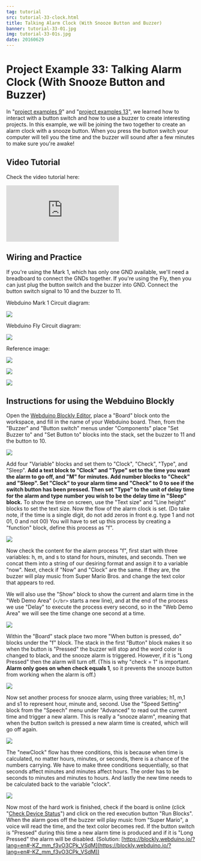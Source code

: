 ```yaml
---
tag: tutorial
src: tutorial-33-clock.html
title: Talking Alarm Clock (With Snooze Button and Buzzer)
banner: tutorial-33-01.jpg
img: tutorial-33-01s.jpg
date: 20160629
---
```


<!-- @@master  = ../../_layout.html-->

<!-- @@block  =  meta-->

<title>Project Example 33: Talking Alarm Clock (With Snooze Button and Buzzer) :::: Webduino = Web × Arduino</title>

<meta name="description" content="In project examples 9 & 13, we learned how to interact with a button switch and how to use a buzzer to create interesting projects. In this example, we will be joining the two together to create an alarm clock with a snooze button. When you press the button switch your computer will tell you the time and the buzzer will sound after a few minutes to make sure you’re awake!">

<meta itemprop="description" content="In project examples 9 & 13, we learned how to interact with a button switch and how to use a buzzer to create interesting projects. In this example, we will be joining the two together to create an alarm clock with a snooze button. When you press the button switch your computer will tell you the time and the buzzer will sound after a few minutes to make sure you’re awake!">

<meta property="og:description" content="In project examples 9 & 13, we learned how to interact with a button switch and how to use a buzzer to create interesting projects. In this example, we will be joining the two together to create an alarm clock with a snooze button. When you press the button switch your computer will tell you the time and the buzzer will sound after a few minutes to make sure you’re awake!">

<meta property="og:title" content="Project Example 33: Talking Alarm Clock (With Snooze Button and Buzzer)" >

<meta property="og:url" content="https://webduino.io/tutorials/tutorial-33-clock.html">

<meta property="og:image" content="https://webduino.io/img/tutorials/tutorial-33-01s.jpg">

<meta itemprop="image" content="https://webduino.io/img/tutorials/tutorial-33-01s.jpg">

<include src="../_include-tutorials.html"></include>

<!-- @@close-->

<!-- @@block  =  preAndNext-->

<include src="../_include-tutorials-content.html"></include>

<!-- @@close-->

<!-- @@block  =  tutorials-->

# Project Example 33: Talking Alarm Clock (With Snooze Button and Buzzer)

In "[project examples 9](tutorial-09-button-led.html)" and "[project examples 13](tutorial-13-buzzer.html)", we learned how to interact with a button switch and how to use a buzzer to create interesting projects. In this example, we will be joining the two together to create an alarm clock with a snooze button. When you press the button switch your computer will tell you the time and the buzzer will sound after a few minutes to make sure you're awake! 

<!-- <div class="buy-this">
	<span>蜂鳴器、按鈕：<a href="https://webduino.io/buy/webduino-package-plus.html" target="_blank">Webduino 基本套件 Plus ( 支援馬克 1 號、Fly )</a></span>
	<span>Webduino 開發板：<a href="https://webduino.io/buy/component-webduino-v1.html" target="_blank">Webduino 馬克一號</a>、<a href="https://webduino.io/buy/component-webduino-fly.html" target="_blank">Webduino Fly</a>、<a href="https://webduino.io/buy/component-webduino-uno-fly.html" target="_blank">Webduino Fly + Arduino UNO</a></span>
</div> -->

## Video Tutorial

Check the video tutorial here: 
<iframe class="youtube" src="https://www.youtube.com/embed/BEDgC5iAnCo" frameborder="0" allowfullscreen></iframe>

## Wiring and Practice

If you're using the Mark 1, which has only one GND available, we'll need a breadboard to connect the GNDs together. If you're using the Fly, then you can just plug the button switch and the buzzer into GND. Connect the button switch signal to 10 and the buzzer to 11.

Webduino Mark 1 Circuit diagram:

![](../../img/tutorials/tutorial-33-02.jpg)

Webduino Fly Circuit diagram:

![](../../img/tutorials/tutorial-33-02-fly.jpg)

Reference image:

![](../../img/tutorials/tutorial-33-03.jpg)

![](../../img/tutorials/tutorial-33-04.jpg)

![](../../img/tutorials/tutorial-33-05.jpg)

<!-- <div class="buy-this">
	<span>蜂鳴器、按鈕：<a href="https://webduino.io/buy/webduino-package-plus.html" target="_blank">Webduino 基本套件 Plus ( 支援馬克 1 號、Fly )</a></span>
	<span>Webduino 開發板：<a href="https://webduino.io/buy/component-webduino-v1.html" target="_blank">Webduino 馬克一號</a>、<a href="https://webduino.io/buy/component-webduino-fly.html" target="_blank">Webduino Fly</a>、<a href="https://webduino.io/buy/component-webduino-uno-fly.html" target="_blank">Webduino Fly + Arduino UNO</a></span>
</div> -->

## Instructions for using the Webduino Blockly

Open the [Webduino Blockly Editor](https://blockly.webduino.io/?lang=en), place a "Board" block onto the workspace, and fill in the name of your Webduino board. Then, from the "Buzzer" and "Button switch" menus under "Components" place "Set Buzzer to" and "Set Button to" blocks into the stack, set the buzzer to 11 and the button to 10.

![](../../img/tutorials/en/tutorial-33-06.jpg)

Add four "Variable" blocks and set them to "Clock", "Check", "Type", and "Sleep". **Add a text block to "Clock" and "Type" set to the time you want the alarm to go off, and "M" for minutes. Add number blocks to "Check" and "Sleep". Set "Clock" to your alarm time and "Check" to 0 to see if the switch button has been pressed. Then set "Type" to the unit of delay time for the alarm and type number you wish to be the delay time in "Sleep" block.** To show the time on screen, use the "Text size" and "Line height" blocks to set the text size. Now the flow of the alarm clock is set. (Do take note, if the time is a single digit, do not add zeros in front e.g. type 1 and not 01, 0 and not 00)
You will have to set up this process by creating a "function" block, define this process as "f". 

![](../../img/tutorials/en/tutorial-33-07.jpg)

Now check the content for the alarm process "f", first start with three variables: h, m, and s to stand for hours, minutes, and seconds. Then we concat them into a string of our desiring format and assign it to a variable "now". Next, check if "Now" and "Clock" are the same. If they are, the buzzer will play music from Super Mario Bros. and change the text color that appears to red.

We will also use the "Show" block to show the current and alarm time in the "Web Demo Area" (`</br>` starts a new line), and at the end of the process we use "Delay" to execute the process every second, so in the "Web Demo Area" we will see the time change one second at a time.

![](../../img/tutorials/en/tutorial-33-08.jpg)

Within the "Board" stack place two more "When button is pressed, do" blocks under the "f" block. The stack in the first "Button" block makes it so when the button is "Pressed" the buzzer will stop and the word color is changed to black, and the snooze alarm is triggered. However, if it is "Long Pressed" then the alarm will turn off. (This is why "check = 1" is important. **Alarm only goes on when check equals 1**, so it prevents the snooze button from working when the alarm is off.)

![](../../img/tutorials/en/tutorial-33-09.jpg)

Now set another process for snooze alarm, using three variables; h1, m,1 and s1 to represent hour, minute and, second. Use the "Speed Setting" block from the "Speech" menu under "Advanced" to read out the current time and trigger a new alarm. This is really a "snooze alarm", meaning that when the button switch is pressed a new alarm time is created, which will go off again.

![](../../img/tutorials/en/tutorial-33-10.jpg)

The "newClock" flow has three conditions, this is because when time is calculated, no matter hours, minutes, or seconds, there is a chance of the numbers carrying. We have to make three conditions sequentially, so that seconds affect minutes and minutes affect hours. The order has to be seconds to minutes and minutes to hours. And lastly the new time needs to be calculated back to the variable "clock".

![](../../img/tutorials/en/tutorial-33-11.jpg)

Now most of the hard work is finished, check if the board is online (click "[Check Device Status](https://webduino.io/device.html)") and click on the red execution button "Run Blocks". When the alarm goes off the buzzer will play music from "Super Mario", a voice will read the time, and the text color becomes red. If the button switch is "Pressed" during this time a new alarm time is produced and if it is "Long Pressed" the alarm will be disabled.
(Solution: [https://blockly.webduino.io/?lang=en#-KZ_mm_f3vO3CPk_VSdM](https://blockly.webduino.io/?lang=en#-KZ_mm_f3vO3CPk_VSdM))


<!-- <div class="buy-this">
	<span>蜂鳴器、按鈕：<a href="https://webduino.io/buy/webduino-package-plus.html" target="_blank">Webduino 基本套件 Plus ( 支援馬克 1 號、Fly )</a></span>
	<span>Webduino 開發板：<a href="https://webduino.io/buy/component-webduino-v1.html" target="_blank">Webduino 馬克一號</a>、<a href="https://webduino.io/buy/component-webduino-fly.html" target="_blank">Webduino Fly</a>、<a href="https://webduino.io/buy/component-webduino-uno-fly.html" target="_blank">Webduino Fly + Arduino UNO</a></span>
</div> -->


<!-- @@close-->